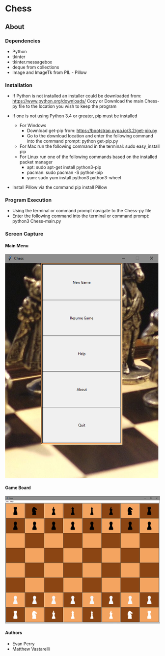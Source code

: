 # Chess

## About

### Dependencies
* Python
* tkinter
* tkinter.messagebox
* deque from collections
* Image and  ImageTk from PIL - Pillow

### Installation
* If Python is not installed an installer could be downloaded from: https://www.python.org/downloads/
Copy or Download the main Chess-py file to the location you wish to keep the program

* If one is not using Python 3.4 or greater, pip must be installed
	* For Windows
		* Download get-pip from: https://bootstrap.pypa.io/3.2/get-pip.py
		* Go to the download location and enter the following command into the command prompt: python get-pip.py
	* For Mac run the following command in the terminal: sudo easy_install pip
	* For Linux run one of the following commands based on the installed packet manager
		* apt: sudo apt-get install python3-pip
		* pacman: sudo pacman -S python-pip
		* yum: sudo yum install python3 python3-wheel
* Install Pillow via the command pip install Pillow


### Program Execution
* Using the terminal or command prompt navigate to the Chess-py file
* Enter the following command into the terminal or command prompt: python3 Chess-main.py


### Screen Capture
#### Main Menu
![main menu](https://github.com/MattVastarelli/Chess-py/blob/master/ref/Menu.PNG "Main Menu")

#### Game Board
![game board](https://github.com/MattVastarelli/Chess-py/blob/master/ref/board.PNG "Game Board")


#### Authors
* Evan Perry
* Matthew Vastarelli
